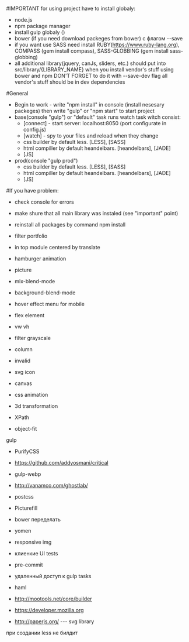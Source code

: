 #IMPORTANT
for using project have to install globaly:
- node.js
- npm package manager
- install gulp globaly ()
- bower (if you need download packeges from bower) с флагом --save
- if you want use SASS need install RUBY(https://www.ruby-lang.org), COMPASS (gem install compass), SASS-GLOBBING (gem install sass-globbing)
- all additional library(jquery, canJs, sliders, etc.) should put into src/library/{LIBRARY_NAME}
when you install vendor's stuff using bower and npm DON'T FORGET to do it with --save-dev flag
all vendor's stuff should be in dev dependencies

#General
- Begin to work - write "npm install" in console (install nesesary packeges) then write "gulp" or "npm start" to start project
- base(console "gulp") or "default" task runs watch task witch consist:
	- [connect] - start server: localhost:8050 (port configurate in config.js)
	- [watch] - spy to your files and reload when they change
	- css builder by default less. [LESS], [SASS]
	- html compiller by default heandelbars. [heandelbars], [JADE]
	- [JS]
- prod(console "gulp prod")
	- css builder by default less. [LESS], [SASS]
	- html compiller by default heandelbars. [heandelbars], [JADE]
	- [JS]

#If you have problem:
- check console for errors
- make shure that all main library was instaled (see "important" point)
- reinstall all packages by command npm install

- filter portfolio



- in top module centered by translate
- hamburger animation
- picture
- mix-blend-mode
- background-blend-mode
- hover effect menu for mobile
- flex element
- vw vh
- filter grayscale
- column
- invalid
- svg icon


- canvas
- css animation
- 3d transformation
- XPath
- object-fit

gulp
- PurifyCSS
- https://github.com/addyosmani/critical
- gulp-webp
- http://vanamco.com/ghostlab/
- postcss
- Picturefill
- bower переделать
- yomen
- responsive img
- клиенкие UI tests
- pre-commit
- удаленный доступ к gulp tasks
- haml


- http://mootools.net/core/builder
- https://developer.mozilla.org
- http://paperjs.org/   ---  svg library

при создании less не билдит
